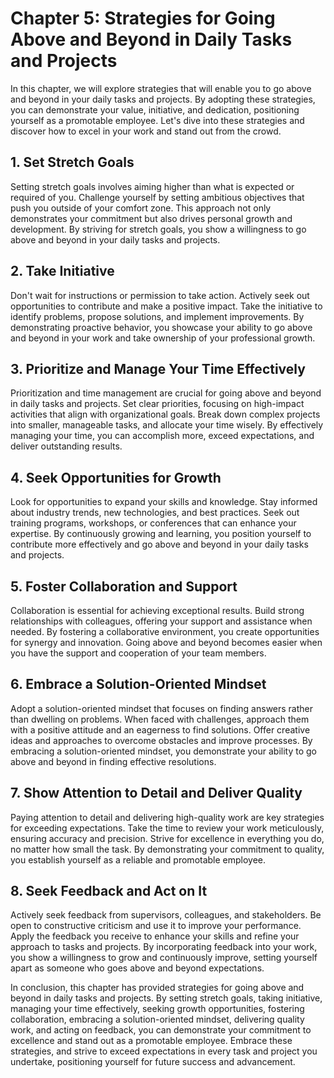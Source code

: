 Chapter 5: Strategies for Going Above and Beyond in Daily Tasks and Projects
============================================================================

In this chapter, we will explore strategies that will enable you to go above and beyond in your daily tasks and projects. By adopting these strategies, you can demonstrate your value, initiative, and dedication, positioning yourself as a promotable employee. Let's dive into these strategies and discover how to excel in your work and stand out from the crowd.

**1. Set Stretch Goals**
------------------------

Setting stretch goals involves aiming higher than what is expected or required of you. Challenge yourself by setting ambitious objectives that push you outside of your comfort zone. This approach not only demonstrates your commitment but also drives personal growth and development. By striving for stretch goals, you show a willingness to go above and beyond in your daily tasks and projects.

**2. Take Initiative**
----------------------

Don't wait for instructions or permission to take action. Actively seek out opportunities to contribute and make a positive impact. Take the initiative to identify problems, propose solutions, and implement improvements. By demonstrating proactive behavior, you showcase your ability to go above and beyond in your work and take ownership of your professional growth.

**3. Prioritize and Manage Your Time Effectively**
--------------------------------------------------

Prioritization and time management are crucial for going above and beyond in daily tasks and projects. Set clear priorities, focusing on high-impact activities that align with organizational goals. Break down complex projects into smaller, manageable tasks, and allocate your time wisely. By effectively managing your time, you can accomplish more, exceed expectations, and deliver outstanding results.

**4. Seek Opportunities for Growth**
------------------------------------

Look for opportunities to expand your skills and knowledge. Stay informed about industry trends, new technologies, and best practices. Seek out training programs, workshops, or conferences that can enhance your expertise. By continuously growing and learning, you position yourself to contribute more effectively and go above and beyond in your daily tasks and projects.

**5. Foster Collaboration and Support**
---------------------------------------

Collaboration is essential for achieving exceptional results. Build strong relationships with colleagues, offering your support and assistance when needed. By fostering a collaborative environment, you create opportunities for synergy and innovation. Going above and beyond becomes easier when you have the support and cooperation of your team members.

**6. Embrace a Solution-Oriented Mindset**
------------------------------------------

Adopt a solution-oriented mindset that focuses on finding answers rather than dwelling on problems. When faced with challenges, approach them with a positive attitude and an eagerness to find solutions. Offer creative ideas and approaches to overcome obstacles and improve processes. By embracing a solution-oriented mindset, you demonstrate your ability to go above and beyond in finding effective resolutions.

**7. Show Attention to Detail and Deliver Quality**
---------------------------------------------------

Paying attention to detail and delivering high-quality work are key strategies for exceeding expectations. Take the time to review your work meticulously, ensuring accuracy and precision. Strive for excellence in everything you do, no matter how small the task. By demonstrating your commitment to quality, you establish yourself as a reliable and promotable employee.

**8. Seek Feedback and Act on It**
----------------------------------

Actively seek feedback from supervisors, colleagues, and stakeholders. Be open to constructive criticism and use it to improve your performance. Apply the feedback you receive to enhance your skills and refine your approach to tasks and projects. By incorporating feedback into your work, you show a willingness to grow and continuously improve, setting yourself apart as someone who goes above and beyond expectations.

In conclusion, this chapter has provided strategies for going above and beyond in daily tasks and projects. By setting stretch goals, taking initiative, managing your time effectively, seeking growth opportunities, fostering collaboration, embracing a solution-oriented mindset, delivering quality work, and acting on feedback, you can demonstrate your commitment to excellence and stand out as a promotable employee. Embrace these strategies, and strive to exceed expectations in every task and project you undertake, positioning yourself for future success and advancement.
